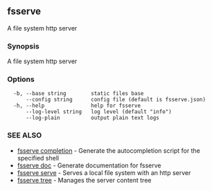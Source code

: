 ## fsserve

A file system http server

### Synopsis

A file system http server

### Options

```
  -b, --base string        static files base
      --config string      config file (default is fsserve.json)
  -h, --help               help for fsserve
      --log-level string   log level (default "info")
      --log-plain          output plain text logs
```

### SEE ALSO

* [fsserve completion](fsserve_completion.md)	 - Generate the autocompletion script for the specified shell
* [fsserve doc](fsserve_doc.md)	 - Generate documentation for fsserve
* [fsserve serve](fsserve_serve.md)	 - Serves a local file system with an http server
* [fsserve tree](fsserve_tree.md)	 - Manages the server content tree

